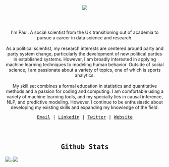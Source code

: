 
<p align="center">
<img src="https://img.icons8.com/color/26/000000/github-2.png"/>
</p>

 <br><br>
<samp>
<p align="center">
I'm Paul. A social scientist from the UK transitioning out of academia to pursue a career in data science and research.
</br></br>
As a political scientist, my research interests are centered around party and party system change, particularly the development of new political parties in established systems. However, I am broadly interested in applying machine learning techniques to modeling human behavior. Outside of social science, I am passionate about a variety of topics, one of which is sports analytics.
</br></br>
My skill set combines a formal education in statistics and quantitative methods and a passion for coding and computing. I am comfortable using a variety of machine learning tools, and my specialty lies in causal inference, NLP, and predictive modeling. However, I continue to be enthusiastic about developing my existing skills and expanding my knowledge of the field.
</p>
</samp>
<samp>
<p align="center">
<a href="mailto:paul@paulrjohnson.net">Email</a> | <a href="https://www.linkedin.com/in/paulj1989/">Linkedin</a> | <a href="https://twitter.com/paul_johnson89">Twitter</a> | <a href="https://paulrjohnson.net">Website</a>
</p>

<br/>
<br/>

<h2 align="center"><samp>Github Stats</samp></h2>

<a href="https://github.com/paulj1989">
  <img align="center" src="https://github-stats-51zyiojh0.vercel.app/api?username=paulj1989&bg_color=00000000&text_color=89A3C4&hide_border=true&show_icons=false&count_private=true" />
</a>
<a href="https://github.com/paulj1989">
  <img align="center" src="https://github-stats-51zyiojh0.vercel.app/api/top-langs/?username=Paulj1989&bg_color=00000000&hide_border=true&text_color=89A3C4&layout=compact" />
</a>
